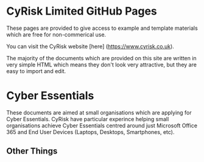 CyRisk Limited GitHub Pages
===========================
These pages are provided to give access to example and template materials which are free for non-commerical use.

You can visit the CyRisk website [here] (https://www.cyrisk.co.uk).

The majority of the documents which are provided on this site are written in very simple HTML which means they don't look very attractive, but they are easy to import and edit.

Cyber Essentials
================
These documents are aimed at small organisations which are applying for Cyber Essentials.
CyRisk have particular experince helping small organisations achieve Cyber Essentials centred around just Microsoft Office 365 and End User Devices (Laptops, Desktops, Smartphones, etc).

Other Things
-----

